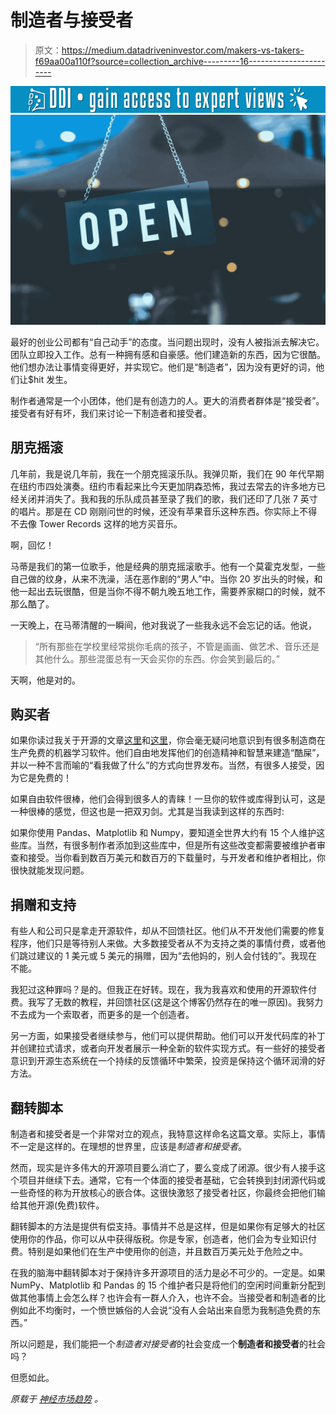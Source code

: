 # 制造者与接受者

> 原文：<https://medium.datadriveninvestor.com/makers-vs-takers-f69aa00a110f?source=collection_archive---------16----------------------->

[![](img/3d2c04c8dcafab71100bbaa944162a3e.png)](http://www.track.datadriveninvestor.com/1126A)![](img/3f26faa763ef4e99be75c9cea307e1fb.png)

最好的创业公司都有“自己动手”的态度。当问题出现时，没有人被指派去解决它。团队立即投入工作。总有一种拥有感和自豪感。他们建造新的东西，因为它很酷。他们想办法让事情变得更好，并实现它。他们是“制造者”，因为没有更好的词，他们让$hit 发生。

制作者通常是一个小团体，他们是有创造力的人。更大的消费者群体是“接受者”。接受者有好有坏，我们来讨论一下制造者和接受者。

## 朋克摇滚

几年前，我是说几年前，我在一个朋克摇滚乐队。我弹贝斯，我们在 90 年代早期在纽约市四处演奏。纽约市看起来比今天更加阴森恐怖，我过去常去的许多地方已经关闭并消失了。我和我的乐队成员甚至录了我们的歌，我们还印了几张 7 英寸的唱片。那是在 CD 刚刚问世的时候，还没有苹果音乐这种东西。你实际上不得不去像 Tower Records 这样的地方买音乐。

啊，回忆！

马蒂是我们的第一位歌手，他是经典的朋克摇滚歌手。他有一个莫霍克发型，一些自己做的纹身，从来不洗澡，活在恶作剧的“男人”中。当你 20 岁出头的时候，和他一起出去玩很酷，但是当你不得不朝九晚五地工作，需要养家糊口的时候，就不那么酷了。

一天晚上，在马蒂清醒的一瞬间，他对我说了一些我永远不会忘记的话。他说，

> “所有那些在学校里经常挑你毛病的孩子，不管是画画、做艺术、音乐还是其他什么。那些混蛋总有一天会买你的东西。你会笑到最后的。”

天啊，他是对的。

## 购买者

如果你读过我关于开源的文章[这里](../open-source/)和[这里](../startups-open-source/)，你会毫无疑问地意识到有很多制造商在生产免费的机器学习软件。他们自由地发挥他们的创造精神和智慧来建造“酷屎”，并以一种不言而喻的“看我做了什么”的方式向世界发布。当然，有很多人接受，因为它是免费的！

如果自由软件很棒，他们会得到很多人的青睐！一旦你的软件或库得到认可，这是一种很棒的感觉，但这也是一把双刃剑。尤其是当我读到这样的东西时:

如果你使用 Pandas、Matplotlib 和 Numpy，要知道全世界大约有 15 个人维护这些库。当然，有很多制作者添加到这些库中，但是所有这些改变都需要被维护者审查和接受。当你看到数百万美元和数百万的下载量时，与开发者和维护者相比，你很快就能发现问题。

## 捐赠和支持

有些人和公司只是拿走开源软件，却从不回馈社区。他们从不开发他们需要的修复程序，他们只是等待别人来做。大多数接受者从不为支持之类的事情付费，或者他们跳过建议的 1 美元或 5 美元的捐赠，因为“去他妈的，别人会付钱的”。我现在不能。

我犯过这种罪吗？是的。但我正在好转。现在，我为我喜欢和使用的开源软件付费。我写了无数的教程，并回馈社区(这是这个博客仍然存在的唯一原因)。我努力不去成为一个索取者，而更多的是一个创造者。

另一方面，如果接受者继续参与，他们可以提供帮助。他们可以开发代码库的补丁并创建拉式请求，或者向开发者展示一种全新的软件实现方式。有一些好的接受者意识到开源生态系统在一个持续的反馈循环中繁荣，投资是保持这个循环润滑的好方法。

## 翻转脚本

制造者和接受者是一个非常对立的观点，我特意这样命名这篇文章。实际上，事情不一定是这样的。在理想的世界里，应该是*制造者和接受者*。

然而，现实是许多伟大的开源项目要么消亡了，要么变成了闭源。很少有人接手这个项目并继续下去。通常，它有一个体面的接受者基础，它会转换到封闭源代码或一些奇怪的称为开放核心的嵌合体。这很快激怒了接受者社区，你最终会把他们输给其他开源(免费)软件。

翻转脚本的方法是提供有偿支持。事情并不总是这样，但是如果你有足够大的社区使用你的作品，你可以从中获得版税。你是专家，创造者，他们会为专业知识付费。特别是如果他们在生产中使用你的创造，并且数百万美元处于危险之中。

在我的脑海中翻转脚本对于保持许多开源项目的活力是必不可少的。一定是。如果 NumPy、Matplotlib 和 Pandas 的 15 个维护者只是将他们的空闲时间重新分配到做其他事情上会怎么样？也许会有一群人介入，也许不会。当接受者和制造者的比例如此不均衡时，一个愤世嫉俗的人会说“没有人会站出来自愿为我制造免费的东西。”

所以问题是，我们能把一个*制造者对接受者*的社会变成一个**制造者和接受者**的社会吗？

但愿如此。

*原载于* [*神经市场趋势*](https://www.neuralmarkettrends.com/makers-vs-takers/) *。*